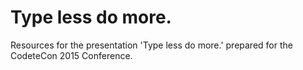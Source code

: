 Type less do more.
==================
Resources for the presentation 'Type less do more.' prepared for the CodeteCon 2015 Conference.
